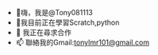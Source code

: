 - 👋嗨，我是@Tony081113
- 🌱我目前正在學習Scratch,python
- 💞️ 我正在尋求合作
- 📫 聯絡我的Gmail:tonylmr101@gmail.com
<!---
Tony081113/Tony081113 is a ✨ special ✨ repository because its `README.md` (this file) appears on your GitHub profile.
You can click the Preview link to take a look at your changes.
--->
